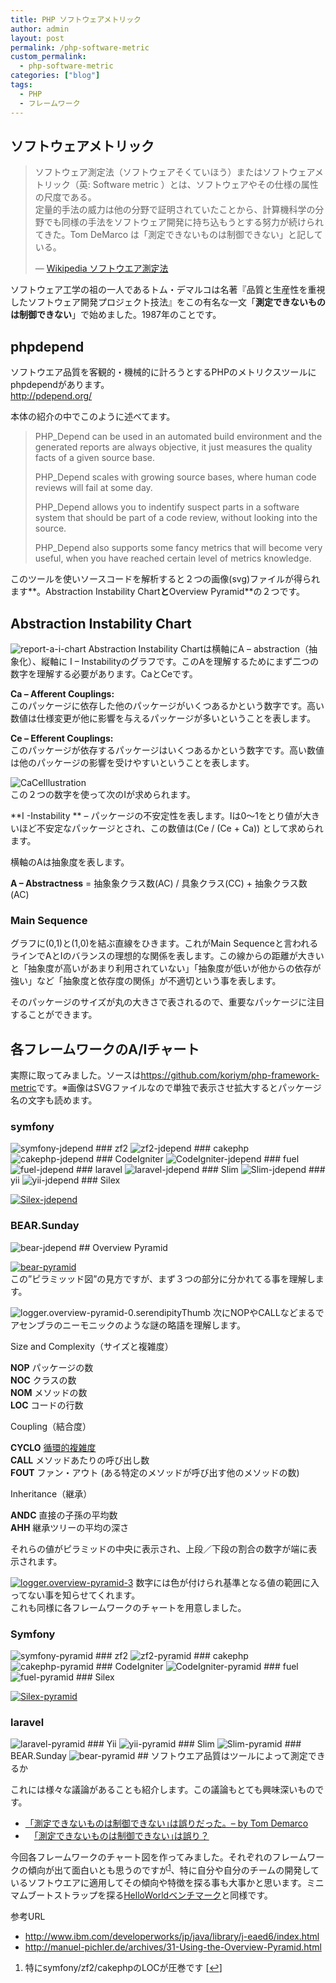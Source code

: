 ```yaml
---
title: PHP ソフトウェアメトリック
author: admin
layout: post
permalink: /php-software-metric
custom_permalink:
  - php-software-metric
categories: ["blog"]
tags:
  - PHP
  - フレームワーク
---
```


## ソフトウェアメトリック

> ソフトウェア測定法（ソフトウェアそくていほう）またはソフトウェアメトリック（英: Software metric ）とは、ソフトウェアやその仕様の属性の尺度である。  
> 定量的手法の威力は他の分野で証明されていたことから、計算機科学の分野でも同様の手法をソフトウェア開発に持ち込もうとする努力が続けられてきた。Tom DeMarco は「測定できないものは制御できない」と記している。
> 
> &#8212; [Wikipedia ソフトウエア測定法][1] 

ソフトウェア工学の祖の一人であるトム・デマルコは名著『品質と生産性を重視したソフトウェア開発プロジェクト技法』をこの有名な一文「**測定できないものは制御できない**」で始めました。1987年のことです。

## phpdepend

ソフトウエア品質を客観的・機械的に計ろうとするPHPのメトリクスツールにphpdependがあります。  
<http://pdepend.org/>

本体の紹介の中でこのように述べてます。

> PHP_Depend can be used in an automated build environment and the generated reports are always objective, it just measures the quality facts of a given source base.
> 
> PHP_Depend scales with growing source bases, where human code reviews will fail at some day.
> 
> PHP_Depend allows you to indentify suspect parts in a software system that should be part of a code review, without looking into the source.
> 
> PHP_Depend also supports some fancy metrics that will become very useful, when you have reached certain level of metrics knowledge.

このツールを使いソースコードを解析すると２つの画像(svg)ファイルが得られます**。Abstraction Instability Chart**と**Overview Pyramid**の２つです。

## Abstraction Instability Chart

<img src="/images/wp-content/uploads/2013/02/report-a-i-chart.png" alt="report-a-i-chart" class="aligncenter size-full wp-image-1607" /> 
Abstraction Instability Chartは横軸にA &#8211; abstraction（抽象化）、縦軸に I &#8211; Instabilityのグラフです。このAを理解するためにまず二つの数字を理解する必要があります。CaとCeです。

**Ca &#8211; Afferent Couplings:**  
このパッケージに依存した他のパッケージがいくつあるかという数字です。高い数値は仕様変更が他に影響を与えるパッケージが多いということを表します。

**Ce &#8211; Efferent Couplings:**  
このパッケージが依存するパッケージはいくつあるかという数字です。高い数値は他のパッケージの影響を受けやすいということを表します。

<img style="display:block;" src="/images/wp-content/uploads/2013/02/CaCeIllustration.jpg" alt="CaCeIllustration" class="aligncenter size-full wp-image-1595" /> 
この２つの数字を使って次のIが求められます。

**I -Instability ** &#8211; パッケージの不安定性を表します。Iは0～1をとり値が大きいほど不安定なパッケージとされ、この数値は(Ce / (Ce + Ca)) として求められます。

横軸のAは抽象度を表します。

**A &#8211; Abstractness** = 抽象象クラス数(AC) / 具象クラス(CC) + 抽象クラス数(AC) 

### Main Sequence

グラフに(0,1)と(1,0)を結ぶ直線をひきます。これがMain Sequenceと言われるラインでAとIのバランスの理想的な関係を表します。この線からの距離が大きいと「抽象度が高いがあまり利用されていない」「抽象度が低いが他からの依存が強い」など「抽象度と依存度の関係」が不適切という事を表します。

そのパッケージのサイズが丸の大きさで表されるので、重要なパッケージに注目することができます。

## 各フレームワークのA/Iチャート

実際に取ってみました。ソースは<https://github.com/koriym/php-framework-metric>です。※画像はSVGファイルなので単独で表示させ拡大するとパッケージ名の文字も読めます。

### symfony

<img src="/images/wp-content/uploads/2013/02/symfony-jdepend.svg" alt="symfony-jdepend" class="aligncenter size-full wp-image-1633" /> 
### zf2

<img src="/images/wp-content/uploads/2013/02/zf2-jdepend.svg" alt="zf2-jdepend" class="aligncenter size-full wp-image-1637" /> 
### cakephp

<img src="/images/wp-content/uploads/2013/02/cakephp-jdepend.svg" alt="cakephp-jdepend" class="aligncenter size-full" /> 
### CodeIgniter

<img src="/images/wp-content/uploads/2013/02/CodeIgniter-jdepend.svg" alt="CodeIgniter-jdepend" class="aligncenter size-full wp-image-1625" /> 
### fuel

<img src="/images/wp-content/uploads/2013/02/fuel-jdepend.svg" alt="fuel-jdepend" class="aligncenter size-full wp-image-1627" /> 
### laravel

<img src="/images/wp-content/uploads/2013/02/laravel-jdepend.svg" alt="laravel-jdepend" class="aligncenter size-full wp-image-1629" /> 
### Slim

<img src="/images/wp-content/uploads/2013/02/Slim-jdepend.svg" alt="Slim-jdepend" class="aligncenter size-full wp-image-1631" /> 
### yii

<img src="/images/wp-content/uploads/2013/02/yii-jdepend.svg" alt="yii-jdepend" class="aligncenter size-full wp-image-1635" /> 
### Silex

[<img src="/images/wp-content/uploads/2013/02/Silex-jdepend.svg" alt="Silex-jdepend" class="aligncenter size-full wp-image-1644" />][2] 
### BEAR.Sunday

<img src="/images/wp-content/uploads/2013/02/bear-jdepend.svg" alt="bear-jdepend" class="aligncenter size-full wp-image-1621" /> 
## Overview Pyramid

[<img src="/images/wp-content/uploads/2013/02/bear-pyramid1.svg" alt="bear-pyramid" class="aligncenter size-full wp-image-1622" />][3]  
この&#8221;ピラミッッド図&#8221;の見方ですが、まず３つの部分に分かれてる事を理解します。

<img src="/images/wp-content/uploads/2013/02/logger.overview-pyramid-0.serendipityThumb.png" alt="logger.overview-pyramid-0.serendipityThumb" class="aligncenter size-full wp-image-1610" /> 
次にNOPやCALLなどまるでアセンブラのニーモニックのような謎の略語を理解します。

Size and Complexity（サイズと複雑度）

**NOP** パッケージの数  
**NOC** クラスの数  
**NOM** メソッドの数  
**LOC** コードの行数

Coupling（結合度）

**CYCLO** [循環的複雑度][4]  
**CALL** メソッドあたりの呼び出し数  
**FOUT** ファン・アウト (ある特定のメソッドが呼び出す他のメソッドの数)

Inheritance（継承）

**ANDC** 直接の子孫の平均数  
**AHH** 継承ツリーの平均の深さ

それらの値がピラミッドの中央に表示され、上段／下段の割合の数字が端に表示されます。

[<img src="/images/wp-content/uploads/2013/02/logger.overview-pyramid-31.png" alt="logger.overview-pyramid-3" class="aligncenter size-full wp-image-1651" />][5] 
数字には色が付けられ基準となる値の範囲に入ってない事を知らせてくれます。  
これも同様に各フレームワークのチャートを用意しました。

### Symfony

<img src="/images/wp-content/uploads/2013/02/symfony-pyramid.svg" alt="symfony-pyramid" class="aligncenter size-full wp-image-1634" /> 
### zf2

<img src="/images/wp-content/uploads/2013/02/zf2-pyramid.svg" alt="zf2-pyramid" class="aligncenter size-full wp-image-1638" /> 
### cakephp

<img src="/images/wp-content/uploads/2013/02/cakephp-pyramid.svg" alt="cakephp-pyramid" class="aligncenter size-full wp-image-1624" /> 
### CodeIgniter

<img src="/images/wp-content/uploads/2013/02/CodeIgniter-pyramid.svg" alt="CodeIgniter-pyramid" class="aligncenter size-full wp-image-1626" /> 
### fuel

<img src="/images/wp-content/uploads/2013/02/fuel-pyramid.svg" alt="fuel-pyramid" class="aligncenter size-full wp-image-1628" /> 
### Silex

[<img src="/images/wp-content/uploads/2013/02/Silex-pyramid.svg" alt="Silex-pyramid" class="aligncenter size-full wp-image-1645" />][6] 
### laravel

<img src="/images/wp-content/uploads/2013/02/laravel-pyramid.svg" alt="laravel-pyramid" class="aligncenter size-full wp-image-1630" /> 
### Yii

<img src="/images/wp-content/uploads/2013/02/yii-pyramid.svg" alt="yii-pyramid" class="aligncenter size-full wp-image-1636" /> 
### Slim

<img src="/images/wp-content/uploads/2013/02/Slim-pyramid.svg" alt="Slim-pyramid" class="aligncenter size-full wp-image-1632" /> 
### BEAR.Sunday

<img src="/images/wp-content/uploads/2013/02/bear-pyramid1.svg" alt="bear-pyramid" class="aligncenter size-full wp-image-1622" /> 
## ソフトウエア品質はツールによって測定できるか

これには様々な議論があることも紹介します。この議論もとても興味深いものです。

*   [「測定できないものは制御できない｣は誤りだった。&#8211; by Tom Demarco  
    ][7] 
*   　[「測定できないものは制御できない｣は誤り？][8]

今回各フレームワークのチャート図を作ってみました。それぞれのフレームワークの傾向が出て面白いとも思うのですが<sup><a href="#footnote_0_1586" id="identifier_0_1586" class="footnote-link footnote-identifier-link" title="特にsymfony/zf2/cakephpのLOCが圧巻です">1</a></sup>、特に自分や自分のチームの開発しているソフトウエアに適用してその傾向や特徴を探る事も大事かと思います。ミニマムブートストラップを探る[HelloWorldベンチマーク][9]と同様です。 

参考URL

*   [http://www.ibm.com/developerworks/jp/java/library/j-eaed6/index.html  
    ][10] 
*   <http://manuel-pichler.de/archives/31-Using-the-Overview-Pyramid.html>



<ol class="footnotes">
  <li id="footnote_0_1586" class="footnote">
    特にsymfony/zf2/cakephpのLOCが圧巻です [<a href="#identifier_0_1586" class="footnote-link footnote-back-link">&#8617;</a>]
  </li>
</ol>

 [1]: http://ja.wikipedia.org/wiki/%E3%82%BD%E3%83%95%E3%83%88%E3%82%A6%E3%82%A7%E3%82%A2%E6%B8%AC%E5%AE%9A%E6%B3%95
 [2]: /images/wp-content/uploads/2013/02/Silex-jdepend.svg
 [3]: /images/wp-content/uploads/2013/02/bear-pyramid1.svg
 [4]: http://ja.wikipedia.org/wiki/%E5%BE%AA%E7%92%B0%E7%9A%84%E8%A4%87%E9%9B%91%E5%BA%A6
 [5]: /images/wp-content/uploads/2013/02/logger.overview-pyramid-31.png
 [6]: /images/wp-content/uploads/2013/02/Silex-pyramid.svg
 [7]: http://blogs.itmedia.co.jp/hiranabe/2009/07/---by-tom-demar.html
 [8]: http://d.hatena.ne.jp/january/20090720/1248076466
 [9]: /blog/2011/08/php-hello-world%E3%82%B3%E3%83%BC%E3%83%AB%E3%82%B0%E3%83%A9%E3%83%952011/
 [10]: http://www.ibm.com/developerworks/jp/java/library/j-eaed6/index.html
